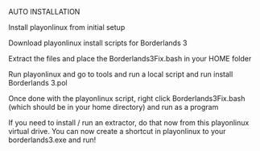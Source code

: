AUTO INSTALLATION



Install playonlinux from initial setup

 

Download playonlinux install scripts for Borderlands 3

 

Extract the files and place the Borderlands3Fix.bash in your HOME folder

 

Run playonlinux and go to tools and run a local script and run install Borderlands 3.pol

 

Once done with the playonlinux script, right click Borderlands3Fix.bash (which should be in your home directory) and run as a program

 

If you need to install / run an extractor, do that now from this playonlinux virtual drive. You can now create a shortcut in playonlinux to your borderlands3.exe and run!
